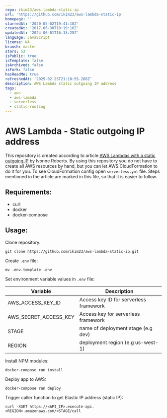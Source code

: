 ```yaml
---
repo: ikim23/aws-lambda-static-ip
url: 'https://github.com/ikim23/aws-lambda-static-ip'
homepage: ''
starredAt: '2020-05-02T19:41:18Z'
createdAt: '2017-06-30T10:19:16Z'
updatedAt: '2024-06-01T16:13:25Z'
language: JavaScript
license: NA
branch: master
stars: 53
isPublic: true
isTemplate: false
isArchived: false
isFork: false
hasReadMe: true
refreshedAt: '2025-02-25T21:18:55.268Z'
description: AWS Lambda static outgoing IP address
tags:
  - aws
  - aws-lambda
  - serverless
  - static-routing
---
```


# AWS Lambda - Static outgoing IP address

This repository is created according to article [AWS Lambdas with a static outgoing IP](http://techblog.financialengines.com/2016/09/26/aws-lambdas-with-a-static-outgoing-ip/) by Ivonne Roberts. By using this repository you do not have to create all AWS resources by hand, but you can let AWS CloudFormation to do it for you. To see CloudFormation config open `serverless.yml` file. Steps mentioned in the article are marked in this file, so that it is easier to follow.

## Requirements:

- curl
- docker
- docker-compose

## Usage:

Clone repository:
```
git clone https://github.com/ikim23/aws-lambda-static-ip.git
```
Create `.env` file:
```
mv .env.template .env
```
Set environment variable values in `.env` file:

|Variable|Description|
|-|-|
|AWS_ACCESS_KEY_ID|Access key ID for serverless framework|
|AWS_SECRET_ACCESS_KEY|Access key for serverless framework|
|STAGE|name of deployment stage (e.g dev)|
|REGION|deployment region (e.g us-west-1)|

Install NPM modules:
```
docker-compose run install
```
Deploy app to AWS:
```
docker-compose run deploy
```
Trigger caller function to get Elastic IP address (static IP):
```
curl -XGET https://<API_IP>.execute-api.<REGION>.amazonaws.com/<STAGE/call
```
